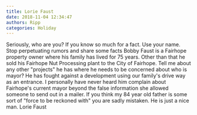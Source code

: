 ```yaml
---
title: Lorie Faust
date: 2018-11-04 12:34:47
authors: Ripp
categories: Holiday
---
```


 Seriously, who are you? If you know so much for a fact. Use your name. Stop perpetuating rumors and share some facts 
Bobby Faust is a Fairhope property owner where his family has lived for 75  years. Other than that he sold his Fairhope Nut Processing plant to the City of Fairhope. Tell me about any other "projects" he has where he needs to be concerned about who is mayor? He has fought against a development using our family's drive way as an entrance.  I personally have never heard him complain about Fairhope's current mayor beyond the false information she allowed someone to send out in a mailer. If you think my 84 year old father is some sort of "force to be reckoned with" you are sadly mistaken. He is just a nice man. 
Lorie Faust